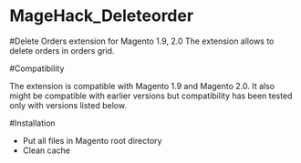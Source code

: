 # MageHack_Deleteorder

#Delete Orders extension for Magento 1.9, 2.0
The extension allows to delete orders in orders grid.

#Compatibility

The extension is compatible with Magento 1.9 and Magento 2.0. 
It also might be compatible with earlier versions but compatibility has been tested only with versions listed below.

#Installation

* Put all files in Magento root directory
* Clean cache
